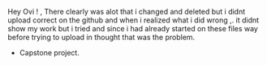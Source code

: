Hey Ovi ! , There clearly was alot that i changed and deleted but i didnt upload correct on the github and when i realized what i did wrong ,. it didnt show my work but i tried and since i had already started on these files way before trying to upload in thought that was the problem.
- Capstone project.
